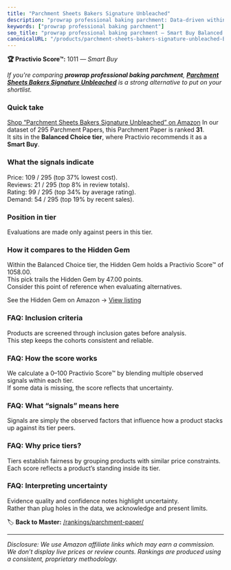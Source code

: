 ```yaml
---
title: "Parchment Sheets Bakers Signature Unbleached"
description: "prowrap professional baking parchment: Data-driven within Balanced Choice ranking using the Practivio Score™. Positioned by quality, value, demand, findability…"
keywords: ["prowrap professional baking parchment"]
seo_title: "prowrap professional baking parchment — Smart Buy Balanced Choice (2025)"
canonicalURL: "/products/parchment-sheets-bakers-signature-unbleached-B0D31V4NVM/"
---
```


**🏆 Practivio Score™:** 1011 — _Smart Buy_


*If you're comparing **prowrap professional baking parchment**, **[Parchment Sheets Bakers Signature Unbleached](https://www.amazon.com/dp/B0D31V4NVM?tag=practivio-20)** is a strong alternative to put on your shortlist.*
### Quick take
[Shop “Parchment Sheets Bakers Signature Unbleached” on Amazon](https://www.amazon.com/dp/B0D31V4NVM?tag=practivio-20)
In our dataset of 295 Parchment Papers, this Parchment Paper is ranked **31**.  
It sits in the **Balanced Choice tier**, where Practivio recommends it as a **Smart Buy**.

### What the signals indicate
Price: 109 / 295 (top 37% lowest cost).  
Reviews: 21 / 295 (top 8% in review totals).  
Rating: 99 / 295 (top 34% by average rating).  
Demand: 54 / 295 (top 19% by recent sales).

### Position in tier
Evaluations are made only against peers in this tier.

### How it compares to the Hidden Gem
Within the Balanced Choice tier, the Hidden Gem holds a Practivio Score™ of 1058.00.  
This pick trails the Hidden Gem by 47.00 points.  
Consider this point of reference when evaluating alternatives.  

See the Hidden Gem on Amazon → [View listing](https://www.amazon.com/dp/B0B6PLG6G2?tag=practivio-20)

### FAQ: Inclusion criteria
Products are screened through inclusion gates before analysis.  
This step keeps the cohorts consistent and reliable.

### FAQ: How the score works
We calculate a 0–100 Practivio Score™ by blending multiple observed signals within each tier.  
If some data is missing, the score reflects that uncertainty.

### FAQ: What “signals” means here
Signals are simply the observed factors that influence how a product stacks up against its tier peers.

### FAQ: Why price tiers?
Tiers establish fairness by grouping products with similar price constraints.  
Each score reflects a product’s standing inside its tier.

### FAQ: Interpreting uncertainty
Evidence quality and confidence notes highlight uncertainty.  
Rather than plug holes in the data, we acknowledge and present limits.


🏷️ **Back to Master:** [/rankings/parchment-paper/](/rankings/parchment-paper/)

---
_Disclosure: We use Amazon affiliate links which may earn a commission. We don’t display live prices or review counts. Rankings are produced using a consistent, proprietary methodology._

